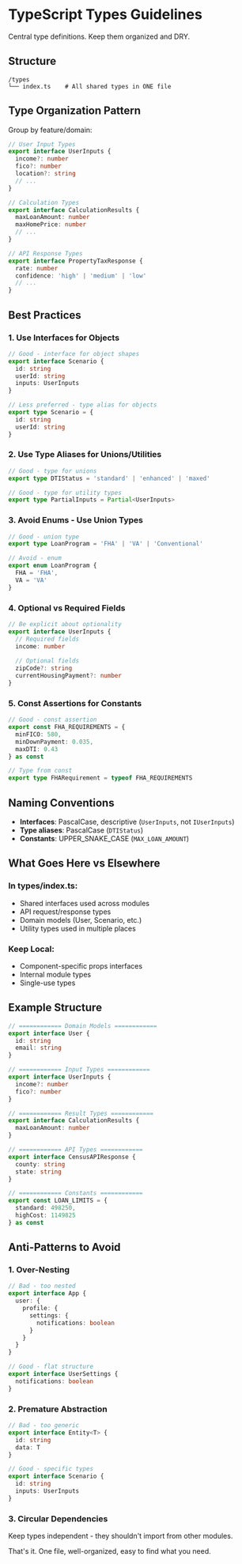 # TypeScript Types Guidelines

Central type definitions. Keep them organized and DRY.

## Structure
```
/types
└── index.ts    # All shared types in ONE file
```

## Type Organization Pattern

Group by feature/domain:
```typescript
// User Input Types
export interface UserInputs {
  income?: number
  fico?: number
  location?: string
  // ...
}

// Calculation Types
export interface CalculationResults {
  maxLoanAmount: number
  maxHomePrice: number
  // ...
}

// API Response Types
export interface PropertyTaxResponse {
  rate: number
  confidence: 'high' | 'medium' | 'low'
  // ...
}
```

## Best Practices

### 1. Use Interfaces for Objects
```typescript
// Good - interface for object shapes
export interface Scenario {
  id: string
  userId: string
  inputs: UserInputs
}

// Less preferred - type alias for objects
export type Scenario = {
  id: string
  userId: string
}
```

### 2. Use Type Aliases for Unions/Utilities
```typescript
// Good - type for unions
export type DTIStatus = 'standard' | 'enhanced' | 'maxed'

// Good - type for utility types  
export type PartialInputs = Partial<UserInputs>
```

### 3. Avoid Enums - Use Union Types
```typescript
// Good - union type
export type LoanProgram = 'FHA' | 'VA' | 'Conventional'

// Avoid - enum
export enum LoanProgram {
  FHA = 'FHA',
  VA = 'VA'
}
```

### 4. Optional vs Required Fields
```typescript
// Be explicit about optionality
export interface UserInputs {
  // Required fields
  income: number
  
  // Optional fields  
  zipCode?: string
  currentHousingPayment?: number
}
```

### 5. Const Assertions for Constants
```typescript
// Good - const assertion
export const FHA_REQUIREMENTS = {
  minFICO: 580,
  minDownPayment: 0.035,
  maxDTI: 0.43
} as const

// Type from const
export type FHARequirement = typeof FHA_REQUIREMENTS
```

## Naming Conventions

- **Interfaces**: PascalCase, descriptive (`UserInputs`, not `IUserInputs`)
- **Type aliases**: PascalCase (`DTIStatus`)
- **Constants**: UPPER_SNAKE_CASE (`MAX_LOAN_AMOUNT`)

## What Goes Here vs Elsewhere

### In types/index.ts:
- Shared interfaces used across modules
- API request/response types
- Domain models (User, Scenario, etc.)
- Utility types used in multiple places

### Keep Local:
- Component-specific props interfaces
- Internal module types
- Single-use types

## Example Structure
```typescript
// ============ Domain Models ============
export interface User {
  id: string
  email: string
}

// ============ Input Types ============
export interface UserInputs {
  income?: number
  fico?: number
}

// ============ Result Types ============
export interface CalculationResults {
  maxLoanAmount: number
}

// ============ API Types ============
export interface CensusAPIResponse {
  county: string
  state: string
}

// ============ Constants ============
export const LOAN_LIMITS = {
  standard: 498250,
  highCost: 1149825
} as const
```

## Anti-Patterns to Avoid

### 1. Over-Nesting
```typescript
// Bad - too nested
export interface App {
  user: {
    profile: {
      settings: {
        notifications: boolean
      }
    }
  }
}

// Good - flat structure
export interface UserSettings {
  notifications: boolean
}
```

### 2. Premature Abstraction
```typescript
// Bad - too generic
export interface Entity<T> {
  id: string
  data: T
}

// Good - specific types
export interface Scenario {
  id: string
  inputs: UserInputs
}
```

### 3. Circular Dependencies
Keep types independent - they shouldn't import from other modules.

That's it. One file, well-organized, easy to find what you need.